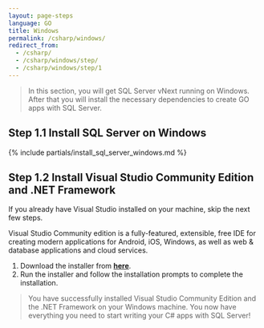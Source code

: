 ```yaml
---
layout: page-steps
language: GO
title: Windows
permalink: /csharp/windows/
redirect_from:
  - /csharp/
  - /csharp/windows/step/
  - /csharp/windows/step/1
---
```


> In this section, you will get SQL Server vNext running on Windows. After that you will install the necessary dependencies to create GO apps with SQL Server.

## Step 1.1 Install SQL Server on Windows
{% include partials/install_sql_server_windows.md %}

## Step 1.2 Install Visual Studio Community Edition and .NET Framework
If you already have Visual Studio installed on your machine, skip the next few steps.

Visual Studio Community edition is a fully-featured, extensible, free IDE for creating modern applications for Android, iOS, Windows, as well as web & database applications and cloud services.

1. Download the installer from **[here](https://www.visualstudio.com/thank-you-downloading-visual-studio/?sku=Community&rel=15)**. 
1. Run the installer and follow the installation prompts to complete the installation.

> You have successfully installed Visual Studio Community Edition and the .NET Framework on your Windows machine. You now have everything you need to start writing your C# apps with SQL Server!
